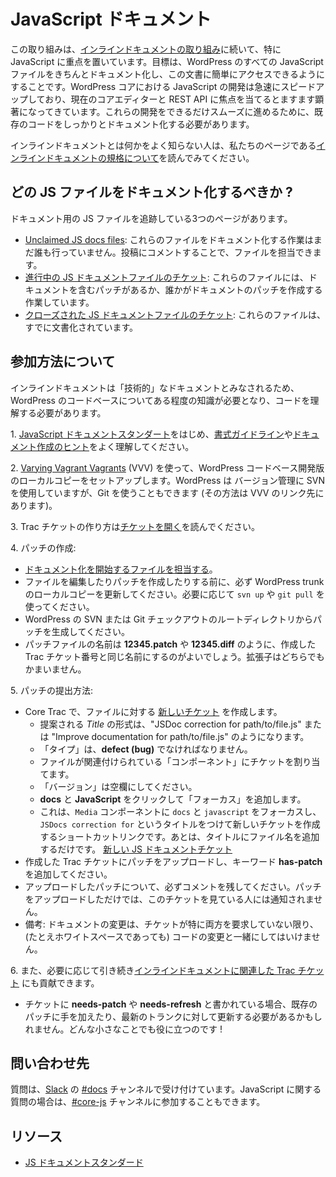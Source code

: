 <!--
# JavaScript Docs
-->

# JavaScript ドキュメント

<!--
This initiative follows the [inline docs initiative](https://make.wordpress.org/docs/handbook/core/inline-docs/) with a specific focus on JavaScript. The goal is to get all JavaScript files in WordPress well documented and make this documentation easily accessible. JavaScript development within WordPress core is speeding up fast and becoming more and more prominent given the current core editor and REST API focuses. To help these developments progress as smoothly as possible, we need to make sure the existing code is documented well.
-->

この取り組みは、[インラインドキュメントの取り組み](https://make.wordpress.org/docs/handbook/core/inline-docs/)に続いて、特に JavaScript に重点を置いています。目標は、WordPress のすべての JavaScript ファイルをきちんとドキュメント化し、この文書に簡単にアクセスできるようにすることです。WordPress コアにおける JavaScript の開発は急速にスピードアップしており、現在のコアエディターと REST API に焦点を当てるとますます顕著になってきています。これらの開発をできるだけスムーズに進めるために、既存のコードをしっかりとドキュメント化する必要があります。

<!--
If you’re not familiar with what inline documentation is, read our page [on inline documentation standards](https://make.wordpress.org/core/handbook/best-practices/inline-documentation-standards/).
-->

インラインドキュメントとは何かをよく知らない人は、私たちのページである[インラインドキュメントの規格について](https://make.wordpress.org/core/handbook/best-practices/inline-documentation-standards/)を読んでみてください。

<!--
## Which JS files should be documented?
-->

## どの JS ファイルをドキュメント化するべきか ?

<!--
There are three pages tracking JS files for documentation:
-->

ドキュメント用の JS ファイルを追跡している3つのページがあります。

<!--
*   [Unclaimed JS docs files](https://make.wordpress.org/core/2018/01/31/js-docs-initiative-add-inline-docs-for-javascript/): Nobody is working on documenting these files yet. You can claim a file by commenting on the post.
*   [In progress JS docs file tickets](https://make.wordpress.org/core/handbook/docs/inline/js/in-progress-tickets/): These files have patches with documentation or someone is working on creating a documentation patch.
*   [Closed JS docs file tickets](https://make.wordpress.org/core/handbook/docs/inline/js/closed-tickets/): These files have been documented already.
-->

*   [Unclaimed JS docs files](https://make.wordpress.org/core/2018/01/31/js-docs-initiative-add-inline-docs-for-javascript/): これらのファイルをドキュメント化する作業はまだ誰も行っていません。投稿にコメントすることで、ファイルを担当できます。
*   [進行中の JS ドキュメントファイルのチケット](https://make.wordpress.org/core/handbook/docs/inline/js/in-progress-tickets/): これらのファイルには、ドキュメントを含むパッチがあるか、誰かがドキュメントのパッチを作成する作業しています。
*   [クローズされた JS ドキュメントファイルのチケット](https://make.wordpress.org/core/handbook/docs/inline/js/closed-tickets/): これらのファイルは、すでに文書化されています。

<!--
## How to get involved
-->

## 参加方法について

<!--
Inline documentation is considered to be “technical” documentation, so some familiarity with the WordPress codebase will be necessary – you have to understand the code to write about it.
-->

インラインドキュメントは「技術的」なドキュメントとみなされるため、WordPress のコードベースについてある程度の知識が必要となり、コードを理解する必要があります。

<!--
1\. Familiarize yourself with the [JavaScript documentation standard](https://make.wordpress.org/core/handbook/best-practices/inline-documentation-standards/javascript/), as well as the [formatting guidelines](https://make.wordpress.org/core/handbook/best-practices/inline-documentation-standards/php/#formatting-guidelines) and [documenting tips](https://make.wordpress.org/core/handbook/best-practices/inline-documentation-standards/javascript/#documenting-tips).
-->

1\. [JavaScript ドキュメントスタンダート](https://make.wordpress.org/core/handbook/best-practices/inline-documentation-standards/javascript/)をはじめ、[書式ガイドライン](https://make.wordpress.org/core/handbook/best-practices/inline-documentation-standards/php/#formatting-guidelines)や[ドキュメント作成のヒント](https://make.wordpress.org/core/handbook/best-practices/inline-documentation-standards/javascript/#documenting-tips)をよく理解してください。

<!--
2\. Set up a local copy of the developer version of the WordPress codebase using [Varying Vagrant Vagrants](https://make.wordpress.org/core/handbook/tutorials/installing-a-local-server/installing-vvv/) (VVV). WordPress is versioning using SVN, but you can also use Git (the VVV link for how to do that).
-->

2\. [Varying Vagrant Vagrants](https://make.wordpress.org/core/handbook/tutorials/installing-a-local-server/installing-vvv/) (VVV) を使って、WordPress コードベース開発版のローカルコピーをセットアップします。WordPress は バージョン管理に SVN を使用していますが、Git を使うこともできます (その方法は VVV のリンク先にあります)。

<!--
3\. Read [Opening a Ticket](https://make.wordpress.org/core/handbook/working-with-trac/opening-a-ticket/) to learn how to create a Trac ticket.
-->

3\. Trac チケットの作り方は[チケットを開く](https://make.wordpress.org/core/handbook/working-with-trac/opening-a-ticket/)を読んでください。

<!--
4\. Creating patches:
-->

4\. パッチの作成:

<!--
*   [Claim a file to start documenting](https://make.wordpress.org/core/2018/01/31/js-docs-initiative-add-inline-docs-for-javascript/).
*   Always update your local copy of WordPress trunk before editing the file and creating patches. Use `svn up` or `git pull`, as appropriate.
*   Generate the patch from the root directory of your WordPress SVN or Git checkout.
*   It is best to name your patch file with the Trac ticket number you created, such as **12345.patch** or **12345.diff**. Either file extension is acceptable.
-->

*   [ドキュメント化を開始するファイルを担当する](https://make.wordpress.org/core/2018/01/31/js-docs-initiative-add-inline-docs-for-javascript/)。
*   ファイルを編集したりパッチを作成したりする前に、必ず WordPress trunk のローカルコピーを更新してください。必要に応じて `svn up` や `git pull` を使ってください。
*   WordPress の SVN または Git チェックアウトのルートディレクトリからパッチを生成してください。
*   パッチファイルの名前は **12345.patch** や **12345.diff** のように、作成した Trac チケット番号と同じ名前にするのがよいでしょう。拡張子はどちらでもかまいません。

<!--
5\. How to submit a patch:
-->

5\. パッチの提出方法:

<!--
*   Create a [new ticket](https://core.trac.wordpress.org/newticket) on Core Trac for the file:
    *   Suggested *Title* formats could be “JSDoc correction for path/to/file.js” or “Improve documentation for path/to/file.js”.
    *   The *Type* should be **defect (bug)**.
    *   Assign the ticket to the *Component* the file is associated with.
    *   Leave the *Version* blank.
    *   Add the **docs** and the **JavaScript** *Focus* by clicking on it.
    *   Here’s a shortcut link to create a new ticket in the `Media` component with the `docs` and `javascript` focuses and the title `JSDocs correction for`, all that is left to add is the filename in the title: [New JSDocs Ticket](https://core.trac.wordpress.org/newticket?component=Media&focuses=docs%20javascript&summary=JSDocs%20correction%20for%20)
*   Upload your patch to the Trac ticket you created, and add the keyword **has-patch**.
*   Make sure to leave a comment describing your newly-uploaded patch. Simply uploading patches doesn’t trigger a notification for anyone watching the ticket.
*   Note: Documentation changes should not mix with code changes (even whitespacing) unless the ticket specifically calls for both.
-->

*   Core Trac で、ファイルに対する [新しいチケット](https://core.trac.wordpress.org/newticket) を作成します。
    *   提案される *Title* の形式は、"JSDoc correction for path/to/file.js" または "Improve documentation for path/to/file.js" のようになります。
    *   「タイプ」は、**defect (bug)** でなければなりません。
    *   ファイルが関連付けられている「コンポーネント」にチケットを割り当てます。
    *   「バージョン」は空欄にしてください。
    *   **docs** と **JavaScript** をクリックして「フォーカス」を追加します。
    *   これは、`Media` コンポーネントに `docs` と `javascript` をフォーカスし、`JSDocs correction for` というタイトルをつけて新しいチケットを作成するショートカットリンクです。あとは、タイトルにファイル名を追加するだけです。 [新しい JS ドキュメントチケット](https://core.trac.wordpress.org/newticket?component=Media&focuses=docs%20javascript&summary=JSDocs%20correction%20for%20)
*   作成した Trac チケットにパッチをアップロードし、キーワード **has-patch** を追加してください。
*   アップロードしたパッチについて、必ずコメントを残してください。パッチをアップロードしただけでは、このチケットを見ている人には通知されません。
*   備考: ドキュメントの変更は、チケットが特に両方を要求していない限り、(たとえホワイトスペースであっても) コードの変更と一緒にしてはいけません。

<!--
6\. You can also contribute to [inline docs-related Trac tickets](https://core.trac.wordpress.org/query?status=!closed&focuses=~docs) that need iteration.
-->

6\. また、必要に応じて引き続き[インラインドキュメントに関連した Trac チケット](https://core.trac.wordpress.org/query?status=!closed&focuses=~docs) にも貢献できます。

<!--
*   If a ticket is marked **needs-patch** or **needs-refresh**, it’s possible the existing patch(es) might just need a touch-up or be refreshed against the latest trunk. Every little bit helps!
-->

*   チケットに **needs-patch** や **needs-refresh** と書かれている場合、既存のパッチに手を加えたり、最新のトランクに対して更新する必要があるかもしれません。どんな小さなことでも役に立つのです !

<!--
## Points of contact
-->

## 問い合わせ先

<!--
For any questions, pop by the [#docs](https://wordpress.slack.com/messages/docs/) channel in [Slack](https://make.wordpress.org/chat/). For JavaScript specific questions, you can also join the [#core-js](https://wordpress.slack.com/messages/core-js/) channel.
-->

質問は、[Slack](https://make.wordpress.org/chat/) の [#docs](https://wordpress.slack.com/messages/docs/) チャンネルで受け付けています。JavaScript に関する質問の場合は、[#core-js](https://wordpress.slack.com/messages/core-js/) チャンネルに参加することもできます。

<!--
## Resources
-->

## リソース

<!--
*   [JS Documentation Standard](https://make.wordpress.org/core/handbook/best-practices/inline-documentation-standards/javascript/)
-->

*   [JS ドキュメントスタンダード](https://make.wordpress.org/core/handbook/best-practices/inline-documentation-standards/javascript/)

